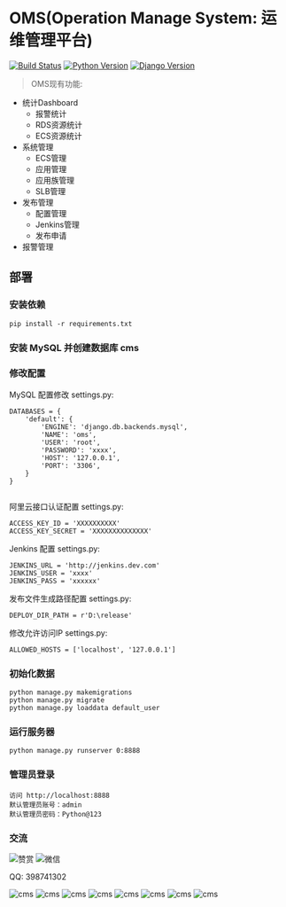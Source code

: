 OMS(Operation Manage System: 运维管理平台)
==============================================

[![Build Status](https://img.shields.io/travis/rust-lang/rust.svg)](https://img.shields.io/travis/rust-lang/rust.svg)
[![Python Version](https://img.shields.io/badge/Python--2.7-paasing-green.svg)](https://img.shields.io/badge/Python--2.7-paasing-green.svg)
[![Django Version](https://img.shields.io/badge/Django--1.11.15-paasing-green.svg)](https://img.shields.io/badge/Django--1.11.15-paasing-green.svg)

> OMS现有功能:

- 统计Dashboard
    - 报警统计
    - RDS资源统计
    - ECS资源统计
- 系统管理
    - ECS管理
    - 应用管理
    - 应用族管理
    - SLB管理
- 发布管理
    - 配置管理
    - Jenkins管理
    - 发布申请
- 报警管理

## 部署

### 安装依赖

```
pip install -r requirements.txt
```

### 安装 MySQL 并创建数据库 cms


### 修改配置


MySQL 配置修改 settings.py:

```
DATABASES = {
    'default': {
        'ENGINE': 'django.db.backends.mysql',
        'NAME': 'oms',
        'USER': 'root',
        'PASSWORD': 'xxxx',
        'HOST': '127.0.0.1',
        'PORT': '3306',
    }
}


```

阿里云接口认证配置 settings.py:
```
ACCESS_KEY_ID = 'XXXXXXXXXX'
ACCESS_KEY_SECRET = 'XXXXXXXXXXXXXX'

```


Jenkins 配置 settings.py:
```
JENKINS_URL = 'http://jenkins.dev.com'
JENKINS_USER = 'xxxx'
JENKINS_PASS = 'xxxxxx'

```


发布文件生成路径配置 settings.py:
```
DEPLOY_DIR_PATH = r'D:\release'

```

修改允许访问IP settings.py:
```
ALLOWED_HOSTS = ['localhost', '127.0.0.1']

```


### 初始化数据
```
python manage.py makemigrations
python manage.py migrate
python manage.py loaddata default_user

```


### 运行服务器

```
python manage.py runserver 0:8888
```


### 管理员登录

```
访问 http://localhost:8888
默认管理员账号：admin
默认管理员密码：Python@123
```

### 交流
![赞赏](https://raw.githubusercontent.com/CJFJack/ConfigManager/master/doc/images/wxzs.png)
![微信](https://raw.githubusercontent.com/CJFJack/ConfigManager/master/doc/images/wx.png)

QQ: 398741302

![cms](https://raw.githubusercontent.com/CJFJack/OperationManagementSystem/master/doc/images/oms_login.png)
![cms](https://raw.githubusercontent.com/CJFJack/OperationManagementSystem/master/doc/images/oms_alarm_dashboard.png)
![cms](https://raw.githubusercontent.com/CJFJack/OperationManagementSystem/master/doc/images/oms_rds_dashboard.png)
![cms](https://raw.githubusercontent.com/CJFJack/OperationManagementSystem/master/doc/images/oms_config_manage.png)
![cms](https://raw.githubusercontent.com/CJFJack/OperationManagementSystem/master/doc/images/oms_ecs_manage.png)
![cms](https://raw.githubusercontent.com/CJFJack/OperationManagementSystem/master/doc/images/oms_slb_manage.png)
![cms](https://raw.githubusercontent.com/CJFJack/OperationManagementSystem/master/doc/images/oms_deploy_apply.png)
![cms](https://raw.githubusercontent.com/CJFJack/OperationManagementSystem/master/doc/images/oms_jenkins_job_manage.png)
